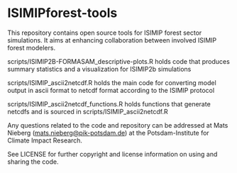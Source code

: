 # ISIMIPforest-tools
This repository contains open source tools for ISIMIP forest sector simulations. It aims at enhancing collaboration between involved ISIMIP forest modelers.

scripts/ISIMIP2B-FORMASAM_descriptive-plots.R holds code that produces summary statistics and a visualization for ISIMIP2b simulations

scripts/ISIMIP_ascii2netcdf.R holds the main code for converting model output in ascii format to netcdf format according to the ISIMIP protocol

scripts/ISIMIP_ascii2netcdf_functions.R holds functions that generate netcdfs and is sourced in scripts/ISIMIP_ascii2netcdf.R

Any questions related to the code and repository can be addressed at Mats Nieberg (mats.nieberg@pik-potsdam.de) at the Potsdam-Institute for Climate Impact Research.

See LICENSE for further copyright and license information on using and sharing the code.

